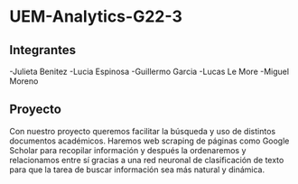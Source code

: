# UEM-Analytics-G22-3

## Integrantes
-Julieta Benitez
-Lucia Espinosa
-Guillermo Garcia
-Lucas Le More
-Miguel Moreno

## Proyecto
Con nuestro proyecto queremos facilitar la búsqueda y uso de distintos documentos académicos. Haremos web scraping de páginas como Google Scholar para recopilar información y después la ordenaremos y relacionamos entre sí gracias a una red neuronal de clasificación de texto para que la tarea de buscar información sea más natural y dinámica.



